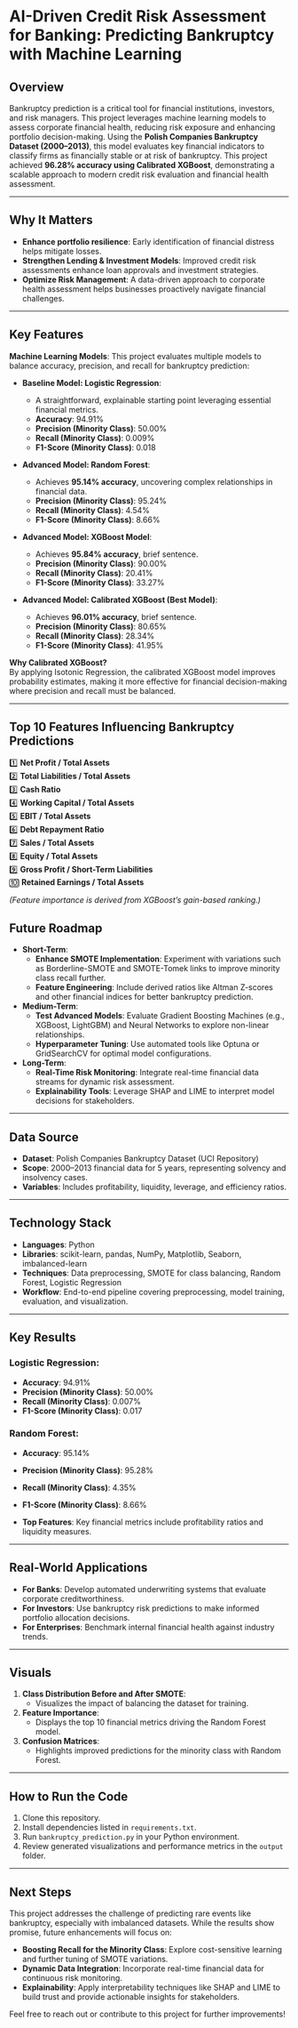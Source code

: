 # AI-Driven Credit Risk Assessment for Banking: Predicting Bankruptcy with Machine Learning

## Overview
Bankruptcy prediction is a critical tool for financial institutions, investors, and risk managers. This project leverages machine learning models to assess corporate financial health, reducing risk exposure and enhancing portfolio decision-making. Using the **Polish Companies Bankruptcy Dataset (2000–2013)**, this model evaluates key financial indicators to classify firms as financially stable or at risk of bankruptcy. This project achieved **96.28% accuracy using Calibrated XGBoost**, demonstrating a scalable approach to modern credit risk evaluation and financial health assessment.

---

## Why It Matters
- **Enhance portfolio resilience**: Early identification of financial distress helps mitigate losses.  
- **Strengthen Lending & Investment Models**: Improved credit risk assessments enhance loan approvals and investment strategies.  
- **Optimize Risk Management**: A data-driven approach to corporate health assessment helps businesses proactively navigate financial challenges.  

---

## Key Features
**Machine Learning Models**:
This project evaluates multiple models to balance accuracy, precision, and recall for bankruptcy prediction:

- **Baseline Model: Logistic Regression**:
  - A straightforward, explainable starting point leveraging essential financial metrics.
  - **Accuracy**: 94.91%
  - **Precision (Minority Class)**: 50.00%
  - **Recall (Minority Class)**: 0.009%
  - **F1-Score (Minority Class)**: 0.018
    
- **Advanced Model: Random Forest**:
  - Achieves **95.14% accuracy**, uncovering complex relationships in financial data.
  - **Precision (Minority Class)**: 95.24%
  - **Recall (Minority Class)**: 4.54%
  - **F1-Score (Minority Class)**: 8.66%

- **Advanced Model: XGBoost Model**:
  - Achieves **95.84% accuracy**, brief sentence.
  - **Precision (Minority Class)**: 90.00%
  - **Recall (Minority Class)**: 20.41%
  - **F1-Score (Minority Class)**: 33.27%
    
- **Advanced Model: Calibrated XGBoost (Best Model)**:
  - Achieves **96.01% accuracy**, brief sentence.
  - **Precision (Minority Class)**: 80.65%
  - **Recall (Minority Class)**: 28.34%
  - **F1-Score (Minority Class)**: 41.95%
    
**Why Calibrated XGBoost?**  
By applying Isotonic Regression, the calibrated XGBoost model improves probability estimates, making it more effective for financial decision-making where precision and recall must be balanced.
 
---
## **Top 10 Features Influencing Bankruptcy Predictions**
1️⃣ **Net Profit / Total Assets**  
2️⃣ **Total Liabilities / Total Assets**  
3️⃣ **Cash Ratio**  
4️⃣ **Working Capital / Total Assets**  
5️⃣ **EBIT / Total Assets**  
6️⃣ **Debt Repayment Ratio**  
7️⃣ **Sales / Total Assets**  
8️⃣ **Equity / Total Assets**  
9️⃣ **Gross Profit / Short-Term Liabilities**  
🔟 **Retained Earnings / Total Assets**  

*(Feature importance is derived from XGBoost’s gain-based ranking.)*


## Future Roadmap
- **Short-Term**:
  - **Enhance SMOTE Implementation**: Experiment with variations such as Borderline-SMOTE and SMOTE-Tomek links to improve minority class recall further.
  - **Feature Engineering**: Include derived ratios like Altman Z-scores and other financial indices for better bankruptcy prediction.
- **Medium-Term**:
  - **Test Advanced Models**: Evaluate Gradient Boosting Machines (e.g., XGBoost, LightGBM) and Neural Networks to explore non-linear relationships.
  - **Hyperparameter Tuning**: Use automated tools like Optuna or GridSearchCV for optimal model configurations.
- **Long-Term**:
  - **Real-Time Risk Monitoring**: Integrate real-time financial data streams for dynamic risk assessment.
  - **Explainability Tools**: Leverage SHAP and LIME to interpret model decisions for stakeholders.

---

## Data Source
- **Dataset**: Polish Companies Bankruptcy Dataset (UCI Repository)
- **Scope**: 2000–2013 financial data for 5 years, representing solvency and insolvency cases.
- **Variables**: Includes profitability, liquidity, leverage, and efficiency ratios.

---

## Technology Stack
- **Languages**: Python
- **Libraries**: scikit-learn, pandas, NumPy, Matplotlib, Seaborn, imbalanced-learn
- **Techniques**: Data preprocessing, SMOTE for class balancing, Random Forest, Logistic Regression
- **Workflow**: End-to-end pipeline covering preprocessing, model training, evaluation, and visualization.

---

## Key Results
### Logistic Regression:
- **Accuracy**: 94.91%
- **Precision (Minority Class)**: 50.00%
- **Recall (Minority Class)**: 0.007%
- **F1-Score (Minority Class)**: 0.017

### Random Forest:
- **Accuracy**: 95.14%
- **Precision (Minority Class)**: 95.28%
- **Recall (Minority Class)**: 4.35%
- **F1-Score (Minority Class)**: 8.66%

- **Top Features**: Key financial metrics include profitability ratios and liquidity measures.

---

## Real-World Applications
- **For Banks**: Develop automated underwriting systems that evaluate corporate creditworthiness.
- **For Investors**: Use bankruptcy risk predictions to make informed portfolio allocation decisions.
- **For Enterprises**: Benchmark internal financial health against industry trends.

---

## Visuals
1. **Class Distribution Before and After SMOTE**:
   - Visualizes the impact of balancing the dataset for training.
2. **Feature Importance**:
   - Displays the top 10 financial metrics driving the Random Forest model.
3. **Confusion Matrices**:
   - Highlights improved predictions for the minority class with Random Forest.

---

## How to Run the Code
1. Clone this repository.
2. Install dependencies listed in `requirements.txt`.
3. Run `bankruptcy_prediction.py` in your Python environment.
4. Review generated visualizations and performance metrics in the `output` folder.

---

## Next Steps
This project addresses the challenge of predicting rare events like bankruptcy, especially with imbalanced datasets. While the results show promise, future enhancements will focus on:
- **Boosting Recall for the Minority Class**: Explore cost-sensitive learning and further tuning of SMOTE variations.
- **Dynamic Data Integration**: Incorporate real-time financial data for continuous risk monitoring.
- **Explainability**: Apply interpretability techniques like SHAP and LIME to build trust and provide actionable insights for stakeholders.

Feel free to reach out or contribute to this project for further improvements!
